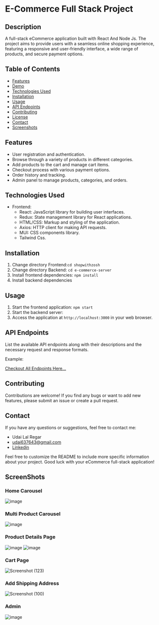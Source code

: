 # E-Commerce Full Stack Project

## Description

A full-stack eCommerce application built with React And Node Js. The project aims to provide users with a seamless online shopping experience, featuring a responsive and user-friendly interface, a wide range of products, and secure payment options.



## Table of Contents

- [Features](#features)
- [Demo](#demo)
- [Technologies Used](#technologies-used)
- [Installation](#installation)
- [Usage](#usage)
- [API Endpoints](#api-endpoints)
- [Contributing](#contributing)
- [License](#license)
- [Contact](#contact)
- [Screenshots](#screenshots)

## Features

- User registration and authentication.
- Browse through a variety of products in different categories.
- Add products to the cart and manage cart items.
- Checkout process with various payment options.
- Order history and tracking.
- Admin panel to manage products, categories, and orders.

## Technologies Used

- Frontend:
  - React: JavaScript library for building user interfaces.
  - Redux: State management library for React applications.
  - HTML/CSS: Markup and styling of the application.
  - Axios: HTTP client for making API requests.
  - MUI: CSS components library.
  - Tailwind Css.


## Installation

1. Change directory Frontend:`cd shopwithzosh`
2. Change directory Backend: `cd e-commerce-server`
3. Install frontend dependencies: `npm install`
4. Install backend dependencies

## Usage

1. Start the frontend application: `npm start`
2. Start the backend server:
3. Access the application at `http://localhost:3000` in your web browser.

## API Endpoints

List the available API endpoints along with their descriptions and the necessary request and response formats.

Example:

[Checkout All Endpoints Here...](https://e-commerce-server-production-0873.up.railway.app/swagger-ui/index.html)

## Contributing

Contributions are welcome! If you find any bugs or want to add new features, please submit an issue or create a pull request.


## Contact

If you have any questions or suggestions, feel free to contact me:

- Udai Lal Regar
- udai637643@gmail.com
- [Linkedin](https://www.linkedin.com/in/ashok-zarmariya-473aa722a/)

Feel free to customize the README to include more specific information about your project. Good luck with your eCommerce full-stack application!

## ScreenShots

### Home Carousel
![image](https://github.com/user-attachments/assets/4ebc2f84-7499-471f-aaac-da37fde252f0)



### Multi Product Carousel
![image](https://github.com/user-attachments/assets/cb570f1d-daf4-47b6-b9cb-949bebc37a60)



### Product Details Page
![image](https://github.com/user-attachments/assets/4a167233-7881-4967-bf2a-33a31ba1c948)
![image](https://github.com/user-attachments/assets/cc2a3367-7c0e-46bf-872f-85b7b2b0f0d1)




### Cart Page
![Screenshot (123)](https://github.com/ashok0001/shopwithzosh/assets/93376968/50a05948-8f06-48eb-b526-d1ac62bdd3ca)


### Add Shipping Address
![Screenshot (100)](https://github.com/ashok0001/shopwithzosh/assets/93376968/c8354400-8fac-4ee6-b2d4-6c3b79d696c7)


### Admin 
![image](https://github.com/user-attachments/assets/6924b730-3661-46fe-8ce7-acfe8a8cf5f7)


